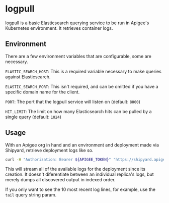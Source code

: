 # logpull

logpull is a basic Elasticsearch querying service to be run in Apigee's Kubernetes environment. It retrieves container logs.

## Environment
There are a few environment variables that are configurable, some are necessary.

`ELASTIC_SEARCH_HOST`: This is a required variable necessary to make queries against Elasticsearch.

`ELASTIC_SEARCH_PORT`: This isn't required, and can be omitted if you have a specific domain name for the client.

`PORT`: The port that the logpull service will listen on (default: `8000`)

`HIT_LIMIT`: The limit on how many Elasticsearch hits can be pulled by a single query (default: `1024`)

## Usage
With an Apigee org in hand and an environment and deployment made via Shipyard, retrieve deployment logs like so.

```sh
curl -H "Authorization: Bearer ${APIGEE_TOKEN}" "https://shipyard.apigee.com/logs/environments/${APIGEE_ORG}-${APIGEE_ENV}/deployments/<DEP_NAME>"
```

This will stream all of the available logs for the deployment since its creation. It doesn't diferentiate between an individual replica's logs, but merely dumps all discovered output in indexed order.

If you only want to see the 10 most recent log lines, for example, use the `tail` query string param.
